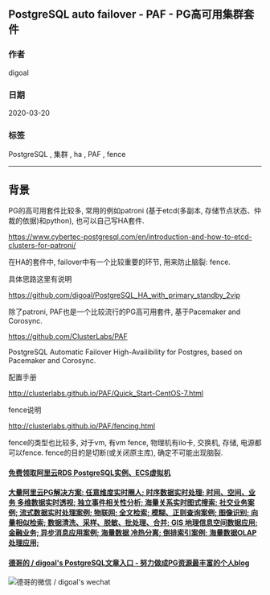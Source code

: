 ## PostgreSQL auto failover - PAF - PG高可用集群套件  
            
### 作者                                                                            
digoal                                                                                                                     
                              
### 日期                                                                                                                     
2020-03-20                                                                                                                 
                                                                                                                     
### 标签                                                                                                                     
PostgreSQL , 集群 , ha , PAF , fence   
                         
----                   
                              
## 背景     
PG的高可用套件比较多, 常用的例如patroni (基于etcd(多副本, 存储节点状态、仲裁的依据)和python), 也可以自己写HA套件.   
  
https://www.cybertec-postgresql.com/en/introduction-and-how-to-etcd-clusters-for-patroni/  
  
在HA的套件中, failover中有一个比较重要的环节, 用来防止脑裂: fence.  
  
具体思路这里有说明  
  
https://github.com/digoal/PostgreSQL_HA_with_primary_standby_2vip  
  
除了patroni, PAF也是一个比较流行的PG高可用套件, 基于Pacemaker and Corosync.  
  
https://github.com/ClusterLabs/PAF  
  
PostgreSQL Automatic Failover High-Availibility for Postgres, based on Pacemaker and Corosync.  
  
配置手册  
  
http://clusterlabs.github.io/PAF/Quick_Start-CentOS-7.html  
  
fence说明  
  
http://clusterlabs.github.io/PAF/fencing.html    
  
fence的类型也比较多, 对于vm, 有vm fence, 物理机有ilo卡, 交换机, 存储, 电源都可以fence. fence的目的是切断(或关闭原主库), 确定不可能出现脑裂.  
    
  
  
  
  
  
  
  
  
  
  
  
  
  
  
  
  
  
#### [免费领取阿里云RDS PostgreSQL实例、ECS虚拟机](https://www.aliyun.com/database/postgresqlactivity "57258f76c37864c6e6d23383d05714ea")
  
  
#### [大量阿里云PG解决方案: 任意维度实时圈人; 时序数据实时处理; 时间、空间、业务 多维数据实时透视; 独立事件相关性分析; 海量关系实时图式搜索; 社交业务案例; 流式数据实时处理案例; 物联网; 全文检索; 模糊、正则查询案例; 图像识别; 向量相似检索; 数据清洗、采样、脱敏、批处理、合并; GIS 地理信息空间数据应用; 金融业务; 异步消息应用案例; 海量数据 冷热分离; 倒排索引案例; 海量数据OLAP处理应用;](https://yq.aliyun.com/topic/118 "40cff096e9ed7122c512b35d8561d9c8")
  
  
#### [德哥的 / digoal's PostgreSQL文章入口 - 努力做成PG资源最丰富的个人blog](https://github.com/digoal/blog/blob/master/README.md "22709685feb7cab07d30f30387f0a9ae")
  
  
![德哥的微信 / digoal's wechat](../pic/digoal_weixin.jpg "f7ad92eeba24523fd47a6e1a0e691b59")
  
